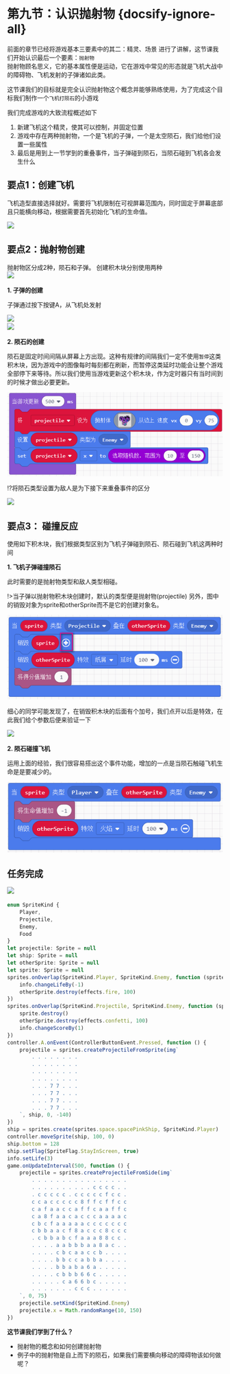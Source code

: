 # 第九节：认识抛射物 {docsify-ignore-all}  
  
前面的章节已经将游戏基本三要素中的其二：精灵、场景 进行了讲解，这节课我们开始认识最后一个要素：`抛射物`  
抛射物顾名思义，它的基本属性便是运动，它在游戏中常见的形态就是飞机大战中的障碍物、飞机发射的子弹诸如此类。  
  
这节课我们的目标就是完全认识抛射物这个概念并能够熟练使用，为了完成这个目标我们制作一个`飞机打陨石`的小游戏  

我们完成游戏的大致流程概述如下  
1. 新建飞机这个精灵，使其可以控制，并固定位置  
2. 游戏中存在两种抛射物，一个是飞机的子弹，一个是太空陨石，我们给他们设置一些属性
3. 最后是用到上一节学到的重叠事件，当子弹碰到陨石，当陨石碰到飞机各会发生什么  
  
## 要点1：创建飞机
  
飞机造型直接选择就好。需要将飞机限制在可视屏幕范围内，同时固定于屏幕底部且只能横向移动，根据需要首先初始化飞机的生命值。  

![](https://s2.ax1x.com/2019/02/18/k6OPRx.png)  
  
## 要点2：抛射物创建

抛射物区分成2种，陨石和子弹。 创建积木块分别使用两种    
![](https://s2.ax1x.com/2019/02/18/k6OkQK.png)  
 
**1. 子弹的创建**

子弹通过按下按键A，从飞机处发射  
  
![](https://s2.ax1x.com/2019/02/18/k6Oiz6.png)   
![](https://s2.ax1x.com/2019/02/18/k6LzdJ.gif)  
  
**2. 陨石的创建**  
  
陨石是固定时间间隔从屏幕上方出现。这种有规律的间隔我们一定不使用`暂停`这类积木块，因为游戏中的图像每时每刻都在刷新，而暂停这类延时功能会让整个游戏全部停下来等待。所以我们使用当游戏更新这个积木块，作为定时器只有当时间到的时候才做出必要更新。

![](image/l9_p4.png)  

!?将陨石类型设置为敌人是为下接下来重叠事件的区分

![](https://s2.ax1x.com/2019/02/18/k6O9iR.gif)
  

## 要点3： 碰撞反应  

使用如下积木块，我们根据类型区别为飞机子弹碰到陨石、陨石碰到飞机这两种时间  

**1. 飞机子弹碰撞陨石**

此时需要的是抛射物类型和敌人类型相碰。  

!>当子弹以抛射物积木块创建时，默认的类型便是抛射物(projectile) 
另外，图中的销毁对象为sprite和otherSprite而不是它的创建对象名。
  
![](image/l9_p5.png)  

细心的同学可能发现了，在销毁积木块的后面有个加号，我们点开以后是特效，在此我们给个参数后便来验证一下  
  
![](https://s2.ax1x.com/2019/02/18/k6OCJ1.gif)  
  
**2. 陨石碰撞飞机**  

运用上面的经验，我们很容易搭出这个事件功能，增加的一点是当陨石触碰飞机生命是是要减少的。
 
![](image/l9_p6.png)  

## 任务完成 
  
![](image/l9_4.gif)  

```javascript  
enum SpriteKind {
    Player,
    Projectile,
    Enemy,
    Food
}
let projectile: Sprite = null
let ship: Sprite = null
let otherSprite: Sprite = null
let sprite: Sprite = null
sprites.onOverlap(SpriteKind.Player, SpriteKind.Enemy, function (sprite, otherSprite) {
    info.changeLifeBy(-1)
    otherSprite.destroy(effects.fire, 100)
})
sprites.onOverlap(SpriteKind.Projectile, SpriteKind.Enemy, function (sprite, otherSprite) {
    sprite.destroy()
    otherSprite.destroy(effects.confetti, 100)
    info.changeScoreBy(1)
})
controller.A.onEvent(ControllerButtonEvent.Pressed, function () {
    projectile = sprites.createProjectileFromSprite(img`
        . . . . . . . .
        . . . . . . . .
        . . . . . . . .
        . . . . . . . .
        . . . 7 7 . . .
        . . . 7 7 . . .
        . . . 7 7 . . .
        . . . 7 7 . . .
    `, ship, 0, -140)
})
ship = sprites.create(sprites.space.spacePinkShip, SpriteKind.Player)
controller.moveSprite(ship, 100, 0)
ship.bottom = 128
ship.setFlag(SpriteFlag.StayInScreen, true)
info.setLife(3)
game.onUpdateInterval(500, function () {
    projectile = sprites.createProjectileFromSide(img`
        . . . . . . . . . . . . . . . .
        . . . . . . . . . . c c c c . .
        . c c c c c . c c c c c f c c .
        c c a c c c c c 8 f f c f f c c
        c a f a a c c a f f c a a f f c
        c a 8 f a a c a c c c a a a a c
        c b c f a a a a a c c c c c c c
        c b b a a c f 8 a c c c 8 c c c
        . c b b a b c f a a a 8 8 c c .
        . . . . a a b b b a a 8 a c . .
        . . . . c b c a a c c b . . . .
        . . . . b b c c a b b a . . . .
        . . . . b b a b a 6 a . . . . .
        . . . . c b b b 6 6 c . . . . .
        . . . . . c a 6 6 b c . . . . .
        . . . . . . . c c c . . . . . .
    `, 0, 75)
    projectile.setKind(SpriteKind.Enemy)
    projectile.x = Math.randomRange(10, 150)
})

```  

**这节课我们学到了什么？**
- 抛射物的概念和如何创建抛射物 
- 例子中的抛射物是自上而下的陨石，如果我们需要横向移动的障碍物该如何做呢？
